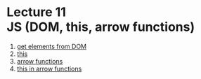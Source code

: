 <h1>
    Lecture 11<br> 
    <b>JS</b> (DOM, this, arrow functions)
</h1>

<ol>
    <li>
        <a href="./01.md">get elements from DOM</a>
    </li>
    <li>
        <a href="./02.md">this</a>
    </li>
    <li>
        <a href="./03.md">arrow functions</a>
    </li>
    <li>
        <a href="./04.md">this in arrow functions</a>
    </li>
</ol>
